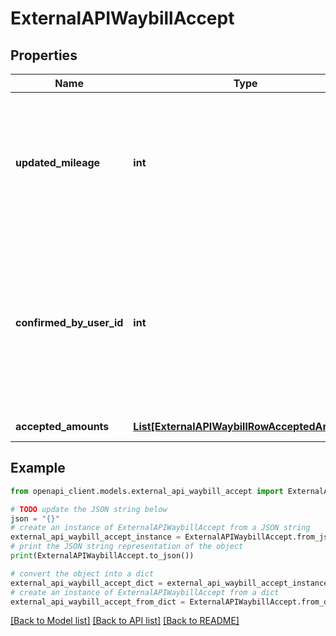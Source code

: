 # ExternalAPIWaybillAccept


## Properties

Name | Type | Description | Notes
------------ | ------------- | ------------- | -------------
**updated_mileage** | **int** | Total mileage driven (in kilometres). This needs to be filled only if the mileage is updated as it overwrites the mileage entered by the driver. | [optional] 
**confirmed_by_user_id** | **int** | The ID of the user that accepts the waybill (eg 28). Use GET Employments endpoint to query all available employments and get necessary &#x60;user_id&#x60; values. | 
**accepted_amounts** | [**List[ExternalAPIWaybillRowAcceptedAmount]**](ExternalAPIWaybillRowAcceptedAmount.md) | Accepted amounts | 

## Example

```python
from openapi_client.models.external_api_waybill_accept import ExternalAPIWaybillAccept

# TODO update the JSON string below
json = "{}"
# create an instance of ExternalAPIWaybillAccept from a JSON string
external_api_waybill_accept_instance = ExternalAPIWaybillAccept.from_json(json)
# print the JSON string representation of the object
print(ExternalAPIWaybillAccept.to_json())

# convert the object into a dict
external_api_waybill_accept_dict = external_api_waybill_accept_instance.to_dict()
# create an instance of ExternalAPIWaybillAccept from a dict
external_api_waybill_accept_from_dict = ExternalAPIWaybillAccept.from_dict(external_api_waybill_accept_dict)
```
[[Back to Model list]](../README.md#documentation-for-models) [[Back to API list]](../README.md#documentation-for-api-endpoints) [[Back to README]](../README.md)


